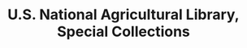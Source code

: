 ---
layout: repo
title: "U.S. National Agricultural Library, Special Collections"
id: 1788
permalink: repos/1788/
---